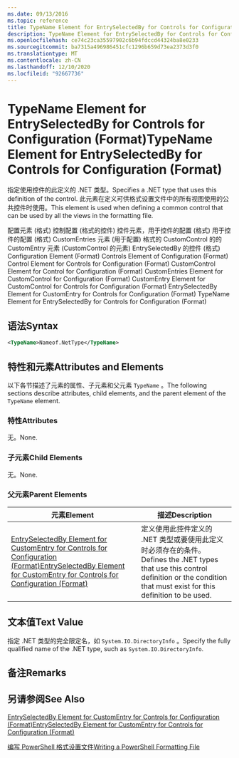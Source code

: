 ```yaml
---
ms.date: 09/13/2016
ms.topic: reference
title: TypeName Element for EntrySelectedBy for Controls for Configuration (Format)
description: TypeName Element for EntrySelectedBy for Controls for Configuration (Format)
ms.openlocfilehash: ce74c23ca35597902c6b94fdccd44324ba8e0233
ms.sourcegitcommit: ba7315a496986451cfc1296b659d73ea2373d3f0
ms.translationtype: MT
ms.contentlocale: zh-CN
ms.lasthandoff: 12/10/2020
ms.locfileid: "92667736"
---
```

# <a name="typename-element-for-entryselectedby-for-controls-for-configuration-format"></a><span data-ttu-id="35a7e-103">TypeName Element for EntrySelectedBy for Controls for Configuration (Format)</span><span class="sxs-lookup"><span data-stu-id="35a7e-103">TypeName Element for EntrySelectedBy for Controls for Configuration (Format)</span></span>

<span data-ttu-id="35a7e-104">指定使用控件的此定义的 .NET 类型。</span><span class="sxs-lookup"><span data-stu-id="35a7e-104">Specifies a .NET type that uses this definition of the control.</span></span> <span data-ttu-id="35a7e-105">此元素在定义可供格式设置文件中的所有视图使用的公共控件时使用。</span><span class="sxs-lookup"><span data-stu-id="35a7e-105">This element is used when defining a common control that can be used by all the views in the formatting file.</span></span>

<span data-ttu-id="35a7e-106">配置元素 (格式) 控制配置 (格式的控件) 控件元素，用于控件的配置 (格式) 用于控件的配置 (格式) CustomEntries 元素 (用于配置) 格式的 CustomControl 的的 CustomEntry 元素 (CustomControl 的元素) EntrySelectedBy 的控件 (格式) </span><span class="sxs-lookup"><span data-stu-id="35a7e-106">Configuration Element (Format) Controls Element of Configuration (Format) Control Element for Controls for Configuration (Format) CustomControl Element for Control for Configuration (Format) CustomEntries Element for CustomControl for Configuration (Format) CustomEntry Element for CustomControl for Controls for Configuration (Format) EntrySelectedBy Element for CustomEntry for Controls for Configuration (Format) TypeName Element for EntrySelectedBy for Controls for Configuration (Format)</span></span>

## <a name="syntax"></a><span data-ttu-id="35a7e-107">语法</span><span class="sxs-lookup"><span data-stu-id="35a7e-107">Syntax</span></span>

```xml
<TypeName>Nameof.NetType</TypeName>

```

## <a name="attributes-and-elements"></a><span data-ttu-id="35a7e-108">特性和元素</span><span class="sxs-lookup"><span data-stu-id="35a7e-108">Attributes and Elements</span></span>

<span data-ttu-id="35a7e-109">以下各节描述了元素的属性、子元素和父元素 `TypeName` 。</span><span class="sxs-lookup"><span data-stu-id="35a7e-109">The following sections describe attributes, child elements, and the parent element of the `TypeName` element.</span></span>

### <a name="attributes"></a><span data-ttu-id="35a7e-110">特性</span><span class="sxs-lookup"><span data-stu-id="35a7e-110">Attributes</span></span>

<span data-ttu-id="35a7e-111">无。</span><span class="sxs-lookup"><span data-stu-id="35a7e-111">None.</span></span>

### <a name="child-elements"></a><span data-ttu-id="35a7e-112">子元素</span><span class="sxs-lookup"><span data-stu-id="35a7e-112">Child Elements</span></span>

<span data-ttu-id="35a7e-113">无。</span><span class="sxs-lookup"><span data-stu-id="35a7e-113">None.</span></span>

### <a name="parent-elements"></a><span data-ttu-id="35a7e-114">父元素</span><span class="sxs-lookup"><span data-stu-id="35a7e-114">Parent Elements</span></span>

|<span data-ttu-id="35a7e-115">元素</span><span class="sxs-lookup"><span data-stu-id="35a7e-115">Element</span></span>|<span data-ttu-id="35a7e-116">描述</span><span class="sxs-lookup"><span data-stu-id="35a7e-116">Description</span></span>|
|-------------|-----------------|
|[<span data-ttu-id="35a7e-117">EntrySelectedBy Element for CustomEntry for Controls for Configuration (Format)</span><span class="sxs-lookup"><span data-stu-id="35a7e-117">EntrySelectedBy Element for CustomEntry for Controls for Configuration (Format)</span></span>](./entryselectedby-element-for-customentry-for-controls-for-configuration-format.md)|<span data-ttu-id="35a7e-118">定义使用此控件定义的 .NET 类型或要使用此定义时必须存在的条件。</span><span class="sxs-lookup"><span data-stu-id="35a7e-118">Defines the .NET types that use this control definition or the condition that must exist for this definition to be used.</span></span>|

## <a name="text-value"></a><span data-ttu-id="35a7e-119">文本值</span><span class="sxs-lookup"><span data-stu-id="35a7e-119">Text Value</span></span>

<span data-ttu-id="35a7e-120">指定 .NET 类型的完全限定名，如 `System.IO.DirectoryInfo` 。</span><span class="sxs-lookup"><span data-stu-id="35a7e-120">Specify the fully qualified name of the .NET type, such as `System.IO.DirectoryInfo`.</span></span>

## <a name="remarks"></a><span data-ttu-id="35a7e-121">备注</span><span class="sxs-lookup"><span data-stu-id="35a7e-121">Remarks</span></span>

## <a name="see-also"></a><span data-ttu-id="35a7e-122">另请参阅</span><span class="sxs-lookup"><span data-stu-id="35a7e-122">See Also</span></span>

[<span data-ttu-id="35a7e-123">EntrySelectedBy Element for CustomEntry for Controls for Configuration (Format)</span><span class="sxs-lookup"><span data-stu-id="35a7e-123">EntrySelectedBy Element for CustomEntry for Controls for Configuration (Format)</span></span>](./entryselectedby-element-for-customentry-for-controls-for-configuration-format.md)

[<span data-ttu-id="35a7e-124">编写 PowerShell 格式设置文件</span><span class="sxs-lookup"><span data-stu-id="35a7e-124">Writing a PowerShell Formatting File</span></span>](./writing-a-powershell-formatting-file.md)
